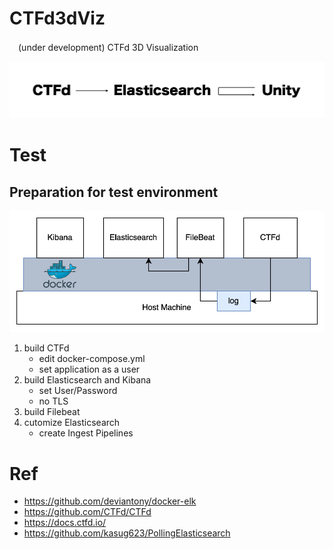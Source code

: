 # CTFd3dViz
　(under development) CTFd 3D Visualization

![flow image](image/flow.png)

# Test
## Preparation for test environment
![test environment image](image/test-environment.png)
1. build CTFd
    - edit docker-compose.yml
    - set application as a user
2. build Elasticsearch and Kibana
    - set User/Password
    - no TLS
3. build Filebeat
4. cutomize Elasticsearch
    - create Ingest Pipelines

# Ref
- https://github.com/deviantony/docker-elk
- https://github.com/CTFd/CTFd
- https://docs.ctfd.io/
- https://github.com/kasug623/PollingElasticsearch